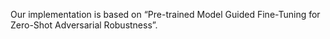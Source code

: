 Our implementation is based on “Pre-trained Model Guided Fine-Tuning for Zero-Shot Adversarial Robustness”.
